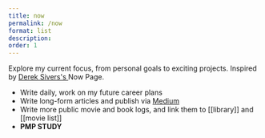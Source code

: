 ```yaml
---
title: now
permalink: /now
format: list
description: 
order: 1
---
```

Explore my current focus, from personal goals to exciting projects. Inspired by <a href="https://sive.rs/nowff/" target="_blank">Derek Sivers's </a> Now Page.

- Write daily, work on my future career plans
- Write long-form articles and publish via <a href="https://medium.com/@jeff-mos-def" target="_blank">Medium</a>
- Write more public movie and book logs, and link them to [[library]] and [[movie list]]
- **PMP STUDY**